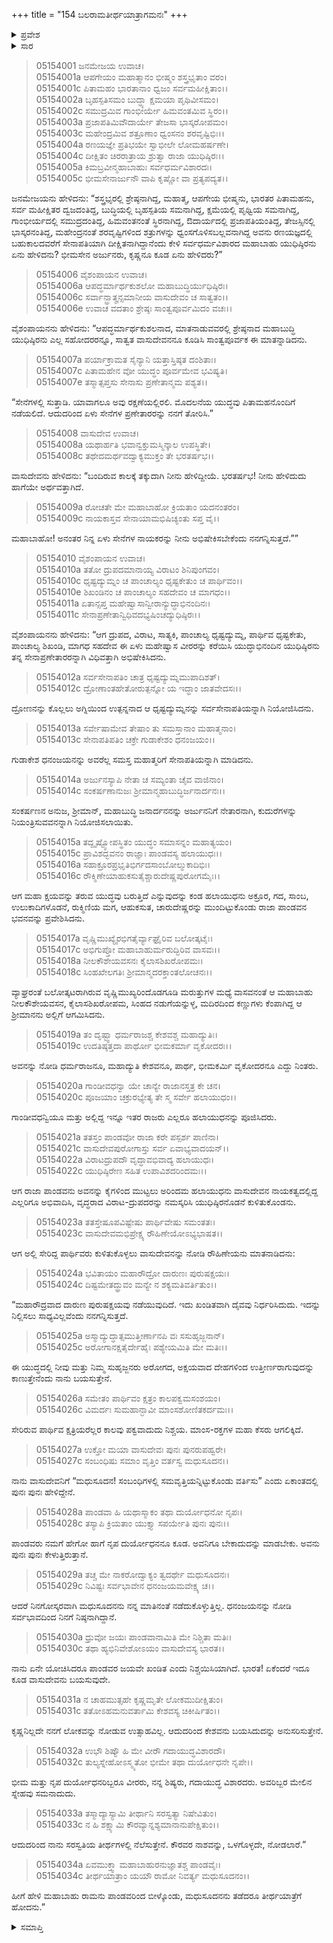 +++
title = "154 ಬಲರಾಮತೀರ್ಥಯಾತ್ರಾಗಮನಃ"
+++

<details><summary>ಪ್ರವೇಶ</summary>


।।   ಓಂ ಓಂ ನಮೋ ನಾರಾಯಣಾಯ।।   ಶ್ರೀ ವೇದವ್ಯಾಸಾಯ ನಮಃ ।।

ಶ್ರೀ ಕೃಷ್ಣದ್ವೈಪಾಯನ ವೇದವ್ಯಾಸ ವಿರಚಿತ  

**ಶ್ರೀ ಮಹಾಭಾರತ**

**ಉದ್ಯೋಗ ಪರ್ವ**

**ಭೀಷ್ಮಾಭಿಷೇಚನ ಪರ್ವ**

**ಅಧ್ಯಾಯ 154**

</details>

<details><summary>ಸಾರ</summary>

ಯುಧಿಷ್ಠಿರನು ದ್ರುಪದ, ವಿರಾಟ, ಸಾತ್ಯಕಿ, ಧೃಷ್ಟದ್ಯುಮ್ನ, ಧೃಷ್ಟಕೇತು, ಶಿಖಂಡಿ, ಮಾಗಧ ಸಹದೇವರನ್ನು ತನ್ನ ಏಳು ಸೇನೆಗಳ ನಾಯಕರನ್ನಾಗಿ,  ಧೃಷ್ಟದ್ಯುಮ್ನನನ್ನು ಸರ್ವಸೇನಾಪತಿಯನ್ನಾಗಿ ಮತ್ತು ಅರ್ಜುನನ್ನು ಸಮಸ್ತ ಸೇನಾಪತಿಯನ್ನಾಗಿ ನಿಯೋಜಿಸಿದುದು (1-16). ಬಲರಾಮನು ಪಾಂಡವರಲ್ಲಿಗೆ ಬಂದು ಕೌರವರು-ಪಾಂಡವರು ಇಬ್ಬರೂ ತನಗೆ ಸಮನಾದುದರಿಂದ ತಾನು ಇತರ ವೃಷ್ಣಿ ಯುವಕರೊಂದಿಗೆ ಸರಸ್ವತೀ ತೀರದಲ್ಲಿ ನೆಲೆಸುತ್ತೇನೆ ಎಂದು ಬೀಳ್ಕೊಂಡು ಹೋದುದು (17-34).


</details>

> 05154001 ಜನಮೇಜಯ ಉವಾಚ।  
05154001a ಆಪಗೇಯಂ ಮಹಾತ್ಮಾನಂ ಭೀಷ್ಮಂ ಶಸ್ತ್ರಭೃತಾಂ ವರಂ।  
05154001c ಪಿತಾಮಹಂ ಭಾರತಾನಾಂ ಧ್ವಜಂ ಸರ್ವಮಹೀಕ್ಷಿತಾಂ।।   
05154002a ಬೃಹಸ್ಪತಿಸಮಂ ಬುದ್ಧ್ಯಾ ಕ್ಷಮಯಾ ಪೃಥಿವೀಸಮಂ।  
05154002c ಸಮುದ್ರಮಿವ ಗಾಂಭೀರ್ಯೇ ಹಿಮವಂತಮಿವ ಸ್ಥಿರಂ।।  
05154003a ಪ್ರಜಾಪತಿಮಿವೌದಾರ್ಯೇ ತೇಜಸಾ ಭಾಸ್ಕರೋಪಮಂ।  
05154003c ಮಹೇಂದ್ರಮಿವ ಶತ್ರೂಣಾಂ ಧ್ವಂಸನಂ ಶರವೃಷ್ಟಿಭಿಃ।।  
05154004a ರಣಯಜ್ಞೇ ಪ್ರತಿಭಯೇ ಸ್ವಾಭೀಲೇ ಲೋಮಹರ್ಷಣೇ।  
05154004c ದೀಕ್ಷಿತಂ ಚಿರರಾತ್ರಾಯ ಶ್ರುತ್ವಾ ರಾಜಾ ಯುಧಿಷ್ಠಿರಃ।।   
05154005a ಕಿಮಬ್ರವೀನ್ಮಹಾಬಾಹುಃ ಸರ್ವಧರ್ಮವಿಶಾರದಃ।  
05154005c ಭೀಮಸೇನಾರ್ಜುನೌ ವಾಪಿ ಕೃಷ್ಣೋ ವಾ ಪ್ರತ್ಯಪದ್ಯತ।।

ಜನಮೇಜಯನು ಹೇಳಿದನು: “ಶಸ್ತ್ರಭೃರಲ್ಲಿ ಶ್ರೇಷ್ಠನಾಗಿದ್ದ, ಮಹಾತ್ಮ, ಆಪಗೇಯ ಭೀಷ್ಮನು, ಭಾರತರ ಪಿತಾಮಹನು, ಸರ್ವ ಮಹೀಕ್ಷಿತರ ದ್ವಜದಂತಿದ್ದ, ಬುದ್ಧಿಯಲ್ಲಿ ಬೃಹಸ್ಪತಿಯ ಸಮನಾಗಿದ್ದ, ಕ್ಷಮೆಯಲ್ಲಿ ಪೃಥ್ವಿಯ ಸಮನಾಗಿದ್ದ, ಗಾಂಭೀರ್ಯದಲ್ಲಿ ಸಮುದ್ರದಂತಿದ್ದ, ಹಿಮವಂತನಂತೆ ಸ್ಥಿರನಾಗಿದ್ದ, ಔದಾರ್ಯದಲ್ಲಿ ಪ್ರಜಾಪತಿಯಂತಿದ್ದ, ತೇಜಸ್ಸಿನಲ್ಲಿ ಭಾಸ್ಕರನಂತಿದ್ದ, ಮಹೇಂದ್ರನಂತೆ ಶರವೃಷ್ಟಿಗಳಿಂದ ಶತ್ರುಗಳನ್ನು ಧ್ವಂಸಗೊಳಿಸಬಲ್ಲವನಾಗಿದ್ದ ಅವನು ರಣಯಜ್ಞದಲ್ಲಿ ಬಹುಕಾಲದವರೆಗೆ ಸೇನಾಪತಿಯಾಗಿ ದೀಕ್ಷಿತನಾಗಿದ್ದಾನೆಂದು ಕೇಳಿ ಸರ್ವಧರ್ಮವಿಶಾರದ ಮಹಾಬಾಹು ಯುಧಿಷ್ಠಿರನು ಏನು ಹೇಳಿದನು? ಭೀಮಸೇನ ಅರ್ಜುನರು, ಕೃಷ್ಣನೂ ಕೂಡ ಏನು ಹೇಳಿದರು?”

> 05154006 ವೈಶಂಪಾಯನ ಉವಾಚ।  
05154006a ಆಪದ್ಧರ್ಮಾರ್ಥಕುಶಲೋ ಮಹಾಬುದ್ಧಿರ್ಯುಧಿಷ್ಠಿರಃ।  
05154006c ಸರ್ವಾನ್ಭ್ರಾತೄನ್ಸಮಾನೀಯ ವಾಸುದೇವಂ ಚ ಸಾತ್ವತಂ।।   
05154006e ಉವಾಚ ವದತಾಂ ಶ್ರೇಷ್ಠಃ ಸಾಂತ್ವಪೂರ್ವಮಿದಂ ವಚಃ।।

ವೈಶಂಪಾಯನನು ಹೇಳಿದನು: “ಆಪದ್ಧರ್ಮಾರ್ಥಕುಶಲನಾದ, ಮಾತನಾಡುವವರಲ್ಲಿ ಶ್ರೇಷ್ಠನಾದ ಮಹಾಬುದ್ಧಿ ಯುಧಿಷ್ಠಿರನು ಎಲ್ಲ ಸಹೋದರರನ್ನೂ, ಸಾತ್ವತ ವಾಸುದೇವನನೂ ಕೂಡಿಸಿ ಸಾಂತ್ವಪೂರ್ವಕ ಈ ಮಾತನ್ನಾಡಿದನು.

> 05154007a ಪರ್ಯಾಕ್ರಾಮತ ಸೈನ್ಯಾನಿ ಯತ್ತಾಸ್ತಿಷ್ಠತ ದಂಶಿತಾಃ।  
05154007c ಪಿತಾಮಹೇನ ವೋ ಯುದ್ಧಂ ಪೂರ್ವಮೇವ ಭವಿಷ್ಯತಿ।  
05154007e ತಸ್ಮಾತ್ಸಪ್ತಸು ಸೇನಾಸು ಪ್ರಣೇತಾನ್ಮಮ ಪಶ್ಯತ।।

“ಸೇನೆಗಳಲ್ಲಿ ಸುತ್ತಾಡಿ. ಯಾವಾಗಲೂ ಅವು ರಕ್ಷಣೆಯಲ್ಲಿರಲಿ. ಮೊದಲನೆಯ ಯುದ್ಧವು ಪಿತಾಮಹನೊಂದಿಗೆ ನಡೆಯಲಿದೆ. ಆದುದರಿಂದ ಏಳು ಸೇನೆಗಳ ಪ್ರಣೇತಾರರನ್ನು ನನಗೆ ತೋರಿಸಿ.”

> 05154008 ವಾಸುದೇವ ಉವಾಚ।  
05154008a ಯಥಾರ್ಹತಿ ಭವಾನ್ವಕ್ತುಮಸ್ಮಿನ್ಕಾಲ ಉಪಸ್ಥಿತೇ।  
05154008c ತಥೇದಮರ್ಥವದ್ವಾಕ್ಯಮುಕ್ತಂ ತೇ ಭರತರ್ಷಭ।।

ವಾಸುದೇವನು ಹೇಳಿದನು: “ಬಂದಿರುವ ಕಾಲಕ್ಕೆ ತಕ್ಕುದಾಗಿ ನೀನು ಹೇಳಿದ್ದೀಯೆ. ಭರತರ್ಷಭ! ನೀನು ಹೇಳಿದುದು ಹಾಗೆಯೇ ಅರ್ಥವತ್ತಾಗಿದೆ.

> 05154009a ರೋಚತೇ ಮೇ ಮಹಾಬಾಹೋ ಕ್ರಿಯತಾಂ ಯದನಂತರಂ।  
05154009c ನಾಯಕಾಸ್ತವ ಸೇನಾಯಾಮಭಿಷಿಚ್ಯಂತು ಸಪ್ತ ವೈ।।

ಮಹಾಬಾಹೋ! ಅನಂತರ ನಿನ್ನ ಏಳು ಸೇನೆಗಳ ನಾಯಕರನ್ನು ನೀನು ಅಭಿಷೇಕಿಸಬೇಕೆಂದು ನನಗನ್ನಿಸುತ್ತದೆ.””

> 05154010 ವೈಶಂಪಾಯನ ಉವಾಚ।  
05154010a ತತೋ ದ್ರುಪದಮಾನಾಯ್ಯ ವಿರಾಟಂ ಶಿನಿಪುಂಗವಂ।  
05154010c ಧೃಷ್ಟದ್ಯುಮ್ನಂ ಚ ಪಾಂಚಾಲ್ಯಂ ಧೃಷ್ಟಕೇತುಂ ಚ ಪಾರ್ಥಿವಂ।।  
05154010e ಶಿಖಂಡಿನಂ ಚ ಪಾಂಚಾಲ್ಯಂ ಸಹದೇವಂ ಚ ಮಾಗಧಂ।।   
05154011a ಏತಾನ್ಸಪ್ತ ಮಹೇಷ್ವಾಸಾನ್ವೀರಾನ್ಯುದ್ಧಾಭಿನಂದಿನಃ।  
05154011c ಸೇನಾಪ್ರಣೇತಾನ್ವಿಧಿವದಭ್ಯಷಿಂಚದ್ಯುಧಿಷ್ಠಿರಃ।।

ವೈಶಂಪಾಯನನು ಹೇಳಿದನು: “ಆಗ ದ್ರುಪದ, ವಿರಾಟ, ಸಾತ್ಯಕಿ, ಪಾಂಚಾಲ್ಯ ಧೃಷ್ಟದ್ಯುಮ್ನ, ಪಾರ್ಥಿವ ಧೃಷ್ಟಕೇತು, ಪಾಂಚಾಲ್ಯ ಶಿಖಂಡಿ, ಮಾಗಧ ಸಹದೇವ ಈ ಏಳು ಮಹೇಷ್ವಾಸ ವೀರರನ್ನು ಕರೆಯಿಸಿ ಯುದ್ಧಾಭಿನಂದಿನ ಯುಧಿಷ್ಠಿರನು ತನ್ನ ಸೇನಾಪ್ರಣೇತಾರರನ್ನಾಗಿ ವಿಧಿವತ್ತಾಗಿ ಅಭಿಷೇಕಿಸಿದನು.

> 05154012a ಸರ್ವಸೇನಾಪತಿಂ ಚಾತ್ರ ಧೃಷ್ಟದ್ಯುಮ್ನಮುಪಾದಿಶತ್।   
05154012c ದ್ರೋಣಾಂತಹೇತೋರುತ್ಪನ್ನೋ ಯ ಇದ್ಧಾಂ ಜಾತವೇದಸಃ।।

ದ್ರೋಣನನ್ನು ಕೊಲ್ಲಲು ಅಗ್ನಿಯಿಂದ ಉತ್ಪನ್ನನಾದ ಆ ಧೃಷ್ಟದ್ಯುಮ್ನನನ್ನು ಸರ್ವಸೇನಾಪತಿಯನ್ನಾಗಿ ನಿಯೋಜಿಸಿದನು.

> 05154013a ಸರ್ವೇಷಾಮೇವ ತೇಷಾಂ ತು ಸಮಸ್ತಾನಾಂ ಮಹಾತ್ಮನಾಂ।  
05154013c ಸೇನಾಪತಿಪತಿಂ ಚಕ್ರೇ ಗುಡಾಕೇಶಂ ಧನಂಜಯಂ।।

ಗುಡಾಕೇಶ ಧನಂಜಯನನ್ನು ಅವರೆಲ್ಲ ಸಮಸ್ತ ಮಹಾತ್ಮರಿಗೆ ಸೇನಾಪತಿಯನ್ನಾಗಿ ಮಾಡಿದನು.

> 05154014a ಅರ್ಜುನಸ್ಯಾಪಿ ನೇತಾ ಚ ಸಮ್ಯಂತಾ ಚೈವ ವಾಜಿನಾಂ।  
05154014c ಸಂಕರ್ಷಣಾನುಜಃ ಶ್ರೀಮಾನ್ಮಹಾಬುದ್ಧಿರ್ಜನಾರ್ದನಃ।।

ಸಂಕರ್ಷಣನ ಅನುಜ, ಶ್ರೀಮಾನ್, ಮಹಾಬುದ್ಧಿ ಜನಾರ್ದನನನ್ನು ಅರ್ಜುನನಿಗೆ ನೇತಾರನಾಗಿ, ಕುದುರೆಗಳನ್ನು ನಿಯಂತ್ರಿಸುವವನನ್ನಾಗಿ ನಿಯೋಜಿಸಲಾಯಿತು.

> 05154015a ತದ್ದೃಷ್ಟ್ವೋಪಸ್ಥಿತಂ ಯುದ್ಧಂ ಸಮಾಸನ್ನಂ ಮಹಾತ್ಯಯಂ।   
05154015c ಪ್ರಾವಿಶದ್ಭವನಂ ರಾಜ್ಞಾಃ ಪಾಂಡವಸ್ಯ ಹಲಾಯುಧಃ।।  
05154016a ಸಹಾಕ್ರೂರಪ್ರಭೃತಿಭಿರ್ಗದಸಾಂಬೋಲ್ಮುಕಾದಿಭಿಃ।  
05154016c ರೌಕ್ಮಿಣೇಯಾಹುಕಸುತೈಶ್ಚಾರುದೇಷ್ಣಪುರೋಗಮೈಃ।।

ಆಗ ಮಹಾ ಕ್ಷಯವನ್ನು ತರುವ ಯುದ್ಧವು ಬರುತ್ತಿದೆ ಎನ್ನುವುದನ್ನು ಕಂಡ ಹಲಾಯುಧನು ಅಕ್ರೂರ, ಗದ, ಸಾಂಬ, ಉಲುಕಾದಿಗಳೊಡನೆ, ರುಕ್ಮಿಣಿಯ ಮಗ, ಆಹುಕಸುತ, ಚಾರುದೇಷ್ಣರನ್ನು ಮುಂದಿಟ್ಟುಕೊಂಡು ರಾಜಾ ಪಾಂಡವನ ಭವನವನ್ನು ಪ್ರವೇಶಿಸಿದನು.

> 05154017a ವೃಷ್ಣಿಮುಖ್ಯೈರಭಿಗತೈರ್ವ್ಯಾಘ್ರೈರಿವ ಬಲೋತ್ಕಟೈಃ।  
05154017c ಅಭಿಗುಪ್ತೋ ಮಹಾಬಾಹುರ್ಮರುದ್ಭಿರಿವ ವಾಸವಃ।।  
05154018a ನೀಲಕೌಶೇಯವಸನಃ ಕೈಲಾಸಶಿಖರೋಪಮಃ।   
05154018c ಸಿಂಹಖೇಲಗತಿಃ ಶ್ರೀಮಾನ್ಮದರಕ್ತಾಂತಲೋಚನಃ।।

ವ್ಯಾಘ್ರರಂತೆ ಬಲೋತ್ಕಟರಾಗಿರುವ ವೃಷ್ಣಿಮುಖ್ಯರಿಂದೊಡಗೂಡಿ ಮರುತ್ತುಗಳ ಮಧ್ಯೆ ವಾಸವನಂತೆ ಆ ಮಹಾಬಾಹು ನೀಲಕೌಶೇಯವಸನ, ಕೈಲಾಸಶಿಖರೋಪಮ, ಸಿಂಹದ ನಡುಗೆಯನ್ನುಳ್ಳ, ಮದಿರದಿಂದ ಕಣ್ಣುಗಳು ಕೆಂಪಾಗಿದ್ದ ಆ ಶ್ರೀಮಾನನು ಅಲ್ಲಿಗೆ ಆಗಮಿಸಿದನು.

> 05154019a ತಂ ದೃಷ್ಟ್ವಾ ಧರ್ಮರಾಜಶ್ಚ ಕೇಶವಶ್ಚ ಮಹಾದ್ಯುತಿಃ।  
05154019c ಉದತಿಷ್ಠತ್ತದಾ ಪಾರ್ಥೋ ಭೀಮಕರ್ಮಾ ವೃಕೋದರಃ।।

ಅವನನ್ನು ನೋಡಿ ಧರ್ಮರಾಜನೂ, ಮಹಾದ್ಯುತಿ ಕೇಶವನೂ, ಪಾರ್ಥ, ಭೀಮಕರ್ಮಿ ವೃಕೋದರನೂ ಎದ್ದು ನಿಂತರು.

> 05154020a ಗಾಂಡೀವಧನ್ವಾ ಯೇ ಚಾನ್ಯೇ ರಾಜಾನಸ್ತತ್ರ ಕೇ ಚನ।  
05154020c ಪೂಜಯಾಂ ಚಕ್ರುರಭ್ಯೇತ್ಯ ತೇ ಸ್ಮ ಸರ್ವೇ ಹಲಾಯುಧಂ।।

ಗಾಂಡೀವಧನ್ವಿಯೂ ಮತ್ತು ಅಲ್ಲಿದ್ದ ಇನ್ನೂ ಇತರ ರಾಜರು ಎಲ್ಲರೂ ಹಲಾಯುಧನನ್ನು ಪೂಜಿಸಿದರು.

> 05154021a ತತಸ್ತಂ ಪಾಂಡವೋ ರಾಜಾ ಕರೇ ಪಸ್ಪರ್ಶ ಪಾಣಿನಾ।   
05154021c ವಾಸುದೇವಪುರೋಗಾಸ್ತು ಸರ್ವ ಏವಾಭ್ಯವಾದಯನ್।।  
05154022a ವಿರಾಟದ್ರುಪದೌ ವೃದ್ಧಾವಭಿವಾದ್ಯ ಹಲಾಯುಧಃ।  
05154022c ಯುಧಿಷ್ಠಿರೇಣ ಸಹಿತ ಉಪಾವಿಶದರಿಂದಮಃ।।

ಆಗ ರಾಜಾ ಪಾಂಡವನು ಅವನನ್ನು ಕೈಗಳಿಂದ ಮುಟ್ಟಲು ಅರಿಂದಮ ಹಲಾಯುಧನು ವಾಸುದೇವನ ನಾಯಕತ್ವದಲ್ಲಿದ್ದ ಎಲ್ಲರಿಗೂ ಅಭಿವಾದಿಸಿ, ವೃದ್ಧರಾದ ವಿರಾಟ-ದ್ರುಪದರನ್ನು ನಮಸ್ಕರಿಸಿ ಯುಧಿಷ್ಠಿರನೊಡನೆ ಕುಳಿತುಕೊಂಡನು.

> 05154023a ತತಸ್ತೇಷೂಪವಿಷ್ಟೇಷು ಪಾರ್ಥಿವೇಷು ಸಮಂತತಃ।  
05154023c ವಾಸುದೇವಮಭಿಪ್ರೇಕ್ಷ್ಯ ರೌಹಿಣೇಯೋಽಭ್ಯಭಾಷತ।।

ಆಗ ಅಲ್ಲಿ ಸೇರಿದ್ದ ಪಾರ್ಥಿವರು ಕುಳಿತುಕೊಳ್ಳಲು ವಾಸುದೇವನನ್ನು ನೋಡಿ ರೌಹಿಣೇಯನು ಮಾತನಾಡಿದನು:

> 05154024a ಭವಿತಾಯಂ ಮಹಾರೌದ್ರೋ ದಾರುಣಃ ಪುರುಷಕ್ಷಯಃ।  
05154024c ದಿಷ್ಟಮೇತದ್ಧ್ರುವಂ ಮನ್ಯೇ ನ ಶಕ್ಯಮತಿವರ್ತಿತುಂ।।

“ಮಹಾರೌದ್ರವಾದ ದಾರುಣ ಪುರುಷಕ್ಷಯವು ನಡೆಯುವುದಿದೆ. ಇದು ಖಂಡಿತವಾಗಿ ದೈವವು ನಿರ್ಧರಿಸಿದುದು. ಇದನ್ನು ನಿಲ್ಲಿಸಲು ಸಾಧ್ಯವಿಲ್ಲವೆಂದು ನನಗನ್ನಿಸುತ್ತದೆ.

> 05154025a ಅಸ್ಮಾದ್ಯುದ್ಧಾತ್ಸಮುತ್ತೀರ್ಣಾನಪಿ ವಃ ಸಸುಹೃಜ್ಜನಾನ್।   
05154025c ಅರೋಗಾನಕ್ಷತೈರ್ದೇಹೈಃ ಪಶ್ಯೇಯಮಿತಿ ಮೇ ಮತಿಃ।।

ಈ ಯುದ್ಧದಲ್ಲಿ ನೀವು ಮತ್ತು ನಿಮ್ಮ ಸುಹೃಜ್ಜನರು ಅರೋಗದ, ಅಕ್ಷಯವಾದ ದೇಹಗಳಿಂದ ಉತ್ತೀರ್ಣರಾಗುವುದನ್ನು ಕಾಣುತ್ತೇನೆಂದು ನಾನು ಬಯಸುತ್ತೇನೆ.

> 05154026a ಸಮೇತಂ ಪಾರ್ಥಿವಂ ಕ್ಷತ್ರಂ ಕಾಲಪಕ್ವಮಸಂಶಯಂ।  
05154026c ವಿಮರ್ದಃ ಸುಮಹಾನ್ಭಾವೀ ಮಾಂಸಶೋಣಿತಕರ್ದಮಃ।।

ಸೇರಿರುವ ಪಾರ್ಥಿವ ಕ್ಷತ್ರಿಯರೆಲ್ಲರ ಕಾಲವು ಪಕ್ವವಾದುದು ನಿಶ್ಚಯ. ಮಾಂಸ-ರಕ್ತಗಳ ಮಹಾ ಕೆಸರು ಆಗಲಿಕ್ಕಿದೆ.

> 05154027a ಉಕ್ತೋ ಮಯಾ ವಾಸುದೇವಃ ಪುನಃ ಪುನರುಪಹ್ವರೇ।  
05154027c ಸಂಬಂಧಿಷು ಸಮಾಂ ವೃತ್ತಿಂ ವರ್ತಸ್ವ ಮಧುಸೂದನ।।

ನಾನು ವಾಸುದೇವನಿಗೆ “ಮಧುಸೂದನ! ಸಂಬಂಧಿಗಳಲ್ಲಿ ಸಮವೃತ್ತಿಯನ್ನಿಟ್ಟುಕೊಂಡು ವರ್ತಿಸು” ಎಂದು ಏಕಾಂತದಲ್ಲಿ ಪುನಃ ಪುನಃ ಹೇಳಿದ್ದೇನೆ.

> 05154028a ಪಾಂಡವಾ ಹಿ ಯಥಾಸ್ಮಾಕಂ ತಥಾ ದುರ್ಯೋಧನೋ ನೃಪಃ।  
05154028c ತಸ್ಯಾಪಿ ಕ್ರಿಯತಾಂ ಯುಕ್ತ್ಯಾ ಸಪರ್ಯೇತಿ ಪುನಃ ಪುನಃ।।

ಪಾಂಡವರು ನಮಗೆ ಹೇಗೋ ಹಾಗೆ ನೃಪ ದುರ್ಯೋಧನನೂ ಕೂಡ. ಅವನಿಗೂ ಬೇಕಾದುದನ್ನು ಮಾಡಬೇಕು. ಅವನು ಪುನಃ ಪುನಃ ಕೇಳುತ್ತಿರುತ್ತಾನೆ.

> 05154029a ತಚ್ಚ ಮೇ ನಾಕರೋದ್ವಾಕ್ಯಂ ತ್ವದರ್ಥೇ ಮಧುಸೂದನಃ।  
05154029c ನಿವಿಷ್ಟಃ ಸರ್ವಭಾವೇನ ಧನಂಜಯಮವೇಕ್ಷ್ಯ ಚ।।

ಆದರೆ ನಿನಗೋಸ್ಕರವಾಗಿ ಮಧುಸೂದನನು ನನ್ನ ಮಾತಿನಂತೆ ನಡೆದುಕೊಳ್ಳುತ್ತಿಲ್ಲ. ಧನಂಜಯನನ್ನು ನೋಡಿ ಸರ್ವಭಾವದಿಂದ ನಿನಗೆ ನಿಷ್ಠನಾಗಿದ್ದಾನೆ.

> 05154030a ಧ್ರುವೋ ಜಯಃ ಪಾಂಡವಾನಾಮಿತಿ ಮೇ ನಿಶ್ಚಿತಾ ಮತಿಃ।  
05154030c ತಥಾ ಹ್ಯಭಿನಿವೇಶೋಽಯಂ ವಾಸುದೇವಸ್ಯ ಭಾರತ।।

ನಾನು ಏನೇ ಯೋಚಿಸಿದರೂ ಪಾಂಡವರ ಜಯವೇ ಖಂಡಿತ ಎಂದು ನಿಶ್ಚಯಿಸಿಯಾಗಿದೆ. ಭಾರತ! ಏಕೆಂದರೆ ಇದೂ ಕೂಡ ವಾಸುದೇವನು ಬಯಸುವುದೇ.

> 05154031a ನ ಚಾಹಮುತ್ಸಹೇ ಕೃಷ್ಣಮೃತೇ ಲೋಕಮುದೀಕ್ಷಿತುಂ।   
05154031c ತತೋಽಹಮನುವರ್ತಾಮಿ ಕೇಶವಸ್ಯ ಚಿಕೀರ್ಷಿತಂ।।

ಕೃಷ್ಣನಿಲ್ಲದೇ ನನಗೆ ಲೋಕವನ್ನು ನೋಡುವ ಉತ್ಸಾಹವಿಲ್ಲ. ಆದುದರಿಂದ ಕೇಶವನು ಬಯಸಿದುದನ್ನು ಅನುಸರಿಸುತ್ತೇನೆ.

> 05154032a ಉಭೌ ಶಿಷ್ಯೌ ಹಿ ಮೇ ವೀರೌ ಗದಾಯುದ್ಧವಿಶಾರದೌ।  
05154032c ತುಲ್ಯಸ್ನೇಹೋಽಸ್ಮ್ಯತೋ ಭೀಮೇ ತಥಾ ದುರ್ಯೋಧನೇ ನೃಪೇ।।

ಭೀಮ ಮತ್ತು ನೃಪ ದುರ್ಯೋಧನರಿಬ್ಬರೂ ವೀರರು, ನನ್ನ ಶಿಷ್ಯರು, ಗದಾಯುದ್ಧ ವಿಶಾರದರು. ಅವರಿಬ್ಬರ ಮೇಲಿನ ಸ್ನೇಹವು ಸಮನಾದುದು.

> 05154033a ತಸ್ಮಾದ್ಯಾಸ್ಯಾಮಿ ತೀರ್ಥಾನಿ ಸರಸ್ವತ್ಯಾ ನಿಷೇವಿತುಂ।  
05154033c ನ ಹಿ ಶಕ್ಷ್ಯಾಮಿ ಕೌರವ್ಯಾನ್ನಶ್ಯಮಾನಾನುಪೇಕ್ಷಿತುಂ।।

ಆದುದರಿಂದ ನಾನು ಸರಸ್ವತಿಯ ತೀರ್ಥಗಳಲ್ಲಿ ನೆಲೆಸುತ್ತೇನೆ. ಕೌರವರ ನಾಶವನ್ನು, ಒಳಗೊಳ್ಳದೇ, ನೋಡಲಾರೆ.”

> 05154034a ಏವಮುಕ್ತ್ವಾ ಮಹಾಬಾಹುರನುಜ್ಞಾತಶ್ಚ ಪಾಂಡವೈಃ।   
05154034c ತೀರ್ಥಯಾತ್ರಾಂ ಯಯೌ ರಾಮೋ ನಿವರ್ತ್ಯ ಮಧುಸೂದನಂ।।

ಹೀಗೆ ಹೇಳಿ ಮಹಾಬಾಹು ರಾಮನು ಪಾಂಡವರಿಂದ ಬೀಳ್ಕೊಂಡು, ಮಧುಸೂದನನು ತಡೆದರೂ ತೀರ್ಥಯಾತ್ರೆಗೆ ಹೋದನು.”



<details><summary>ಸಮಾಪ್ತಿ</summary>


ಇತಿ ಶ್ರೀ ಮಹಾಭಾರತೇ ಉದ್ಯೋಗ ಪರ್ವಣಿ ಭೀಷ್ಮಾಭಿಷೇಚನ ಪರ್ವಣಿ ಬಲರಾಮತೀರ್ಥಯಾತ್ರಾಗಮನೇ ಚತುಃಪಂಚಾಶದಧಿಕಶತತಮೋಽಧ್ಯಾಯಃ।  
ಇದು ಶ್ರೀ ಮಹಾಭಾರತದಲ್ಲಿ ಉದ್ಯೋಗ ಪರ್ವದಲ್ಲಿ ಭೀಷ್ಮಾಭಿಷೇಚನ ಪರ್ವದಲ್ಲಿ ಬಲರಾಮತೀರ್ಥಯಾತ್ರಾಗಮನದಲ್ಲಿ ನೂರಾಐವತ್ನಾಲ್ಕನೆಯ ಅಧ್ಯಾಯವು.

</details>
